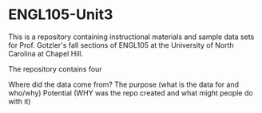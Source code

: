 # ENGL105-Unit3
This is a repository containing instructional materials and sample data sets for Prof. Gotzler's fall sections of ENGL105 at the University of North Carolina at Chapel Hill.

The repository contains four 

Where did the data come from?
The purpose (what is the data for and who/why)
Potential (WHY was the repo created and what might people do with it) 

